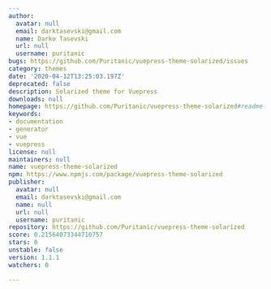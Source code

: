 ```yaml
---
author:
  avatar: null
  email: darktasevski@gmail.com
  name: Darko Tasevski
  url: null
  username: puritanic
bugs: https://github.com/Puritanic/vuepress-theme-solarized/issues
category: themes
date: '2020-04-12T13:25:03.197Z'
deprecated: false
description: Solarized theme for Vuepress
downloads: null
homepage: https://github.com/Puritanic/vuepress-theme-solarized#readme
keywords:
- documentation
- generator
- vue
- vuepress
license: null
maintainers: null
name: vuepress-theme-solarized
npm: https://www.npmjs.com/package/vuepress-theme-solarized
publisher:
  avatar: null
  email: darktasevski@gmail.com
  name: null
  url: null
  username: puritanic
repository: https://github.com/Puritanic/vuepress-theme-solarized
score: 0.21564073344710757
stars: 0
unstable: false
version: 1.1.1
watchers: 0

---
```



